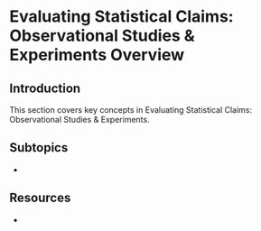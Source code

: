 # Evaluating Statistical Claims: Observational Studies & Experiments Overview

## Introduction

This section covers key concepts in Evaluating Statistical Claims: Observational Studies & Experiments.

## Subtopics

- 

## Resources

- 

